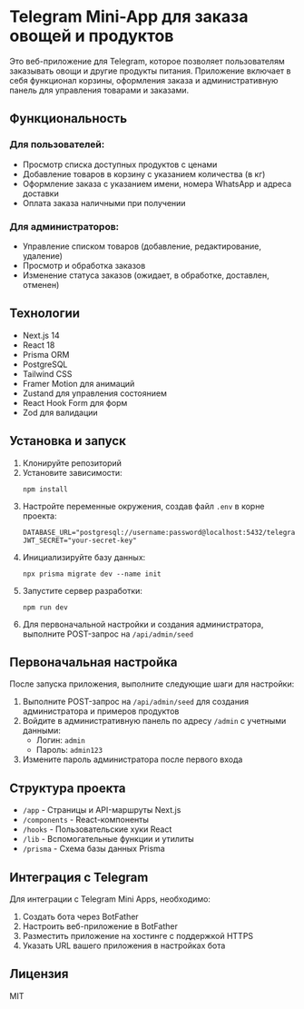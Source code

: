# Telegram Mini-App для заказа овощей и продуктов

Это веб-приложение для Telegram, которое позволяет пользователям заказывать овощи и другие продукты питания. Приложение включает в себя функционал корзины, оформления заказа и административную панель для управления товарами и заказами.

## Функциональность


### Для пользователей:
- Просмотр списка доступных продуктов с ценами
- Добавление товаров в корзину с указанием количества (в кг)
- Оформление заказа с указанием имени, номера WhatsApp и адреса доставки
- Оплата заказа наличными при получении

### Для администраторов:
- Управление списком товаров (добавление, редактирование, удаление)
- Просмотр и обработка заказов
- Изменение статуса заказов (ожидает, в обработке, доставлен, отменен)

## Технологии

- Next.js 14
- React 18
- Prisma ORM
- PostgreSQL
- Tailwind CSS
- Framer Motion для анимаций
- Zustand для управления состоянием
- React Hook Form для форм
- Zod для валидации

## Установка и запуск

1. Клонируйте репозиторий
2. Установите зависимости:
   ```
   npm install
   ```
3. Настройте переменные окружения, создав файл `.env` в корне проекта:
   ```
   DATABASE_URL="postgresql://username:password@localhost:5432/telegram_mini_app"
   JWT_SECRET="your-secret-key"
   ```
4. Инициализируйте базу данных:
   ```
   npx prisma migrate dev --name init
   ```
5. Запустите сервер разработки:
   ```
   npm run dev
   ```
6. Для первоначальной настройки и создания администратора, выполните POST-запрос на `/api/admin/seed`

## Первоначальная настройка

После запуска приложения, выполните следующие шаги для настройки:

1. Выполните POST-запрос на `/api/admin/seed` для создания администратора и примеров продуктов
2. Войдите в административную панель по адресу `/admin` с учетными данными:
   - Логин: `admin`
   - Пароль: `admin123`
3. Измените пароль администратора после первого входа

## Структура проекта

- `/app` - Страницы и API-маршруты Next.js
- `/components` - React-компоненты
- `/hooks` - Пользовательские хуки React
- `/lib` - Вспомогательные функции и утилиты
- `/prisma` - Схема базы данных Prisma

## Интеграция с Telegram

Для интеграции с Telegram Mini Apps, необходимо:

1. Создать бота через BotFather
2. Настроить веб-приложение в BotFather
3. Разместить приложение на хостинге с поддержкой HTTPS
4. Указать URL вашего приложения в настройках бота

## Лицензия

MIT
